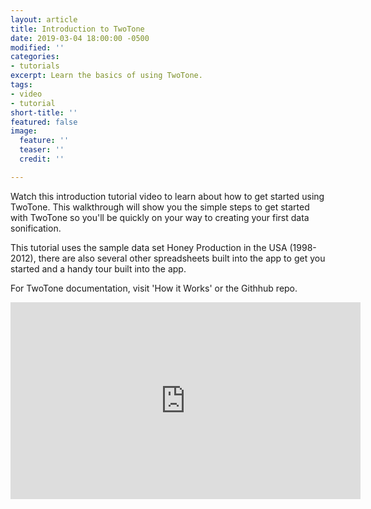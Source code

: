 ```yaml
---
layout: article
title: Introduction to TwoTone
date: 2019-03-04 18:00:00 -0500
modified: ''
categories:
- tutorials
excerpt: Learn the basics of using TwoTone.
tags:
- video
- tutorial
short-title: ''
featured: false
image:
  feature: ''
  teaser: ''
  credit: ''

---
```

Watch this introduction tutorial video to learn about how to get started using TwoTone. This walkthrough will show you the simple steps to get started with TwoTone so you'll be quickly on your way to creating your first data sonification.

This tutorial uses the sample data set Honey Production in the USA (1998-2012), there are also several other spreadsheets built into the app to get you started and a handy tour built into the app.

For TwoTone documentation, visit 'How it Works' or the Githhub repo.


<iframe width="560" height="315" src="https://youtu.be/I0vL_g1DYmY" frameborder="0" allow="accelerometer; autoplay; encrypted-media; gyroscope; picture-in-picture" allowfullscreen></iframe>
